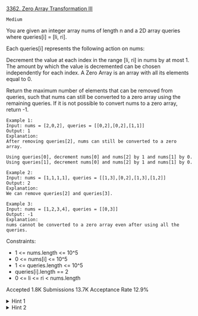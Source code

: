 [3362. Zero Array Transformation III](https://leetcode.com/problems/zero-array-transformation-iii/)

`Medium`

You are given an integer array nums of length n and a 2D array queries where queries[i] = [li, ri].

Each queries[i] represents the following action on nums:

Decrement the value at each index in the range [li, ri] in nums by at most 1.
The amount by which the value is decremented can be chosen independently for each index.
A Zero Array is an array with all its elements equal to 0.

Return the maximum number of elements that can be removed from queries, such that nums can still be converted to a zero array using the remaining queries. If it is not possible to convert nums to a zero array, return -1.

```
Example 1:
Input: nums = [2,0,2], queries = [[0,2],[0,2],[1,1]]
Output: 1
Explanation:
After removing queries[2], nums can still be converted to a zero array.

Using queries[0], decrement nums[0] and nums[2] by 1 and nums[1] by 0.
Using queries[1], decrement nums[0] and nums[2] by 1 and nums[1] by 0.

Example 2:
Input: nums = [1,1,1,1], queries = [[1,3],[0,2],[1,3],[1,2]]
Output: 2
Explanation:
We can remove queries[2] and queries[3].

Example 3:
Input: nums = [1,2,3,4], queries = [[0,3]]
Output: -1
Explanation:
nums cannot be converted to a zero array even after using all the queries.
```

Constraints:

- 1 <= nums.length <= 10^5
- 0 <= nums[i] <= 10^5
- 1 <= queries.length <= 10^5
- queries[i].length == 2
- 0 <= li <= ri < nums.length

Accepted
1.8K
Submissions
13.7K
Acceptance Rate
12.9%

<details>
<summary>Hint 1</summary>

Sort the queries.

</details>
<details>
<summary>Hint 2</summary>

We need to greedily pick the queries with farthest ending point first.

</details>